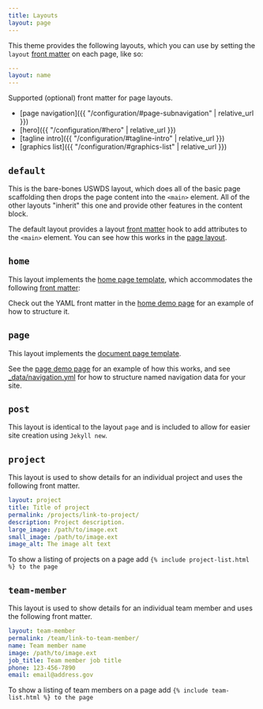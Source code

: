 ```yaml
---
title: Layouts
layout: page
---
```


This theme provides the following layouts, which you can use by setting the `layout` [front matter] on each page, like so:

```yml
---
layout: name
---

```

Supported (optional) front matter for page layouts.

- [page navigation]({{ "/configuration/#page-subnavigation" | relative_url }})
- [hero]({{ "/configuration/#hero" | relative_url }})
- [tagline intro]({{ "/configuration/#tagline-intro" | relative_url }})
- [graphics list]({{ "/configuration/#graphics-list" | relative_url }})

## `default`

This is the bare-bones USWDS layout, which does all of the basic page scaffolding then drops the page content into the `<main>` element. All of the other layouts "inherit" this one and provide other features in the content block.

The default layout provides a layout [front matter] hook to add attributes to the `<main>` element. You can see how this works in the [page layout](https://github.com/18F/uswds-jekyll/blob/master/_layouts/page.html#L3-L4).

## `home`

This layout implements the [home page
template](https://designsystem.digital.gov/page-templates/landing/), which accommodates the following [front matter]:

Check out the YAML front matter in the [home demo page](https://github.com/18F/uswds-jekyll/blob/master/_pages/home.html) for an example of how to structure it.

## `page`

This layout implements the [document page template](https://designsystem.digital.gov/page-templates/docs/).

See the [page demo page](https://github.com/18F/uswds-jekyll/blob/master/_pages/docs.md) for an example of how this works, and see [\_data/navigation.yml](https://github.com/18F/uswds-jekyll/blob/master/_data/navigation.yml) for how to structure named navigation data for your site.

## `post`

This layout is identical to the layout `page` and is included to allow for easier site creation using `Jekyll new`.

## `project`

This layout is used to show details for an individual project and uses the following front matter.

```yml
layout: project
title: Title of project
permalink: /projects/link-to-project/
description: Project description.
large_image: /path/to/image.ext
small_image: /path/to/image.ext
image_alt: The image alt text
```

To show a listing of projects on a page add `{% include project-list.html %} to the page`

## `team-member`

This layout is used to show details for an individual team member and uses the following front matter.

```yml
layout: team-member
permalink: /team/link-to-team-member/
name: Team member name
image: /path/to/image.ext
job_title: Team member job title
phone: 123-456-7890
email: email@address.gov
```

To show a listing of team members on a page add `{% include team-list.html %} to the page`

[sass]: http://sass-lang.com/guide
[jekyll sass]: https://jekyllrb.com/docs/assets/#sassscss
[front matter]: https://jekyllrb.com/docs/frontmatter/
